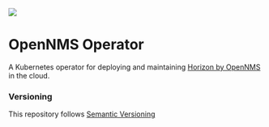 ![](https://www.opennms.com/wp-content/uploads/2021/04/OpenNMS_Horizontal-Logo_Light-BG-retina-website-300x56.png)

# OpenNMS Operator

A Kubernetes operator for deploying and maintaining [Horizon by OpenNMS](https://github.com/OpenNMS/opennms) in the cloud.

### Versioning

This repository follows [Semantic Versioning](https://semver.org/)
